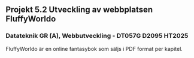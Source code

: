 ## Projekt 5.2 Utveckling av webbplatsen FluffyWorldo
### Datateknik GR (A), Webbutveckling - DT057G D2095 HT2025
FluffyWorldo är en online fantasybok som säljs i PDF format per kapitel.